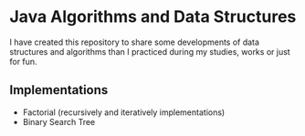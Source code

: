 # Java Algorithms and Data Structures

I have created this repository to share some developments of data structures and algorithms than I practiced during my studies, works or just for fun.

## Implementations
* Factorial (recursively and iteratively implementations)
* Binary Search Tree
